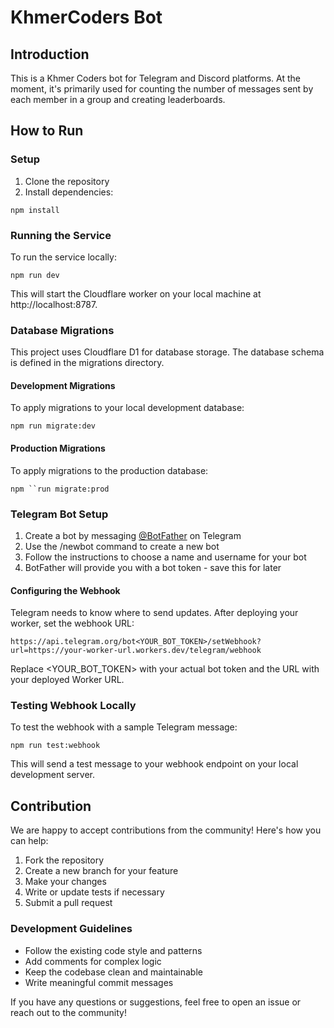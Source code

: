 # KhmerCoders Bot

## Introduction

This is a Khmer Coders bot for Telegram and Discord platforms. At the moment, it's primarily used for counting the number of messages sent by each member in a group and creating leaderboards.

## How to Run

### Setup

1. Clone the repository
2. Install dependencies:

```
npm install
```

### Running the Service

To run the service locally:

```
npm run dev
```

This will start the Cloudflare worker on your local machine at http://localhost:8787.

### Database Migrations

This project uses Cloudflare D1 for database storage. The database schema is defined in the migrations directory.

#### Development Migrations

To apply migrations to your local development database:

```
npm run migrate:dev
```

#### Production Migrations

To apply migrations to the production database:

```
npm ``run migrate:prod
```

### Telegram Bot Setup

1. Create a bot by messaging [@BotFather](https://t.me/BotFather) on Telegram
2. Use the /newbot command to create a new bot
3. Follow the instructions to choose a name and username for your bot
4. BotFather will provide you with a bot token - save this for later

#### Configuring the Webhook

Telegram needs to know where to send updates. After deploying your worker, set the webhook URL:

```
https://api.telegram.org/bot<YOUR_BOT_TOKEN>/setWebhook?url=https://your-worker-url.workers.dev/telegram/webhook
```

Replace <YOUR_BOT_TOKEN> with your actual bot token and the URL with your deployed Worker URL.

### Testing Webhook Locally

To test the webhook with a sample Telegram message:

```
npm run test:webhook
```

This will send a test message to your webhook endpoint on your local development server.

## Contribution

We are happy to accept contributions from the community! Here's how you can help:

1. Fork the repository
2. Create a new branch for your feature
3. Make your changes
4. Write or update tests if necessary
5. Submit a pull request

### Development Guidelines

- Follow the existing code style and patterns
- Add comments for complex logic
- Keep the codebase clean and maintainable
- Write meaningful commit messages

If you have any questions or suggestions, feel free to open an issue or reach out to the community!
